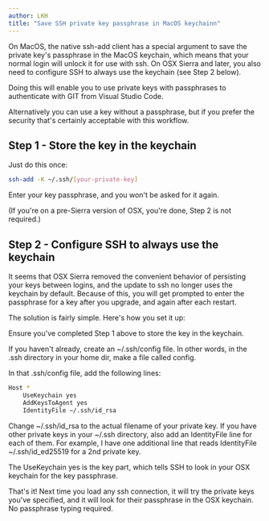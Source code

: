 ```yaml
---
author: LKH
title: "Save SSH private key passphrase in MacOS keychainn"
---
```


On MacOS, the native ssh-add client has a special argument to save the private key's passphrase in the MacOS keychain, which means that your normal login will unlock it for use with ssh. On OSX Sierra and later, you also need to configure SSH to always use the keychain (see Step 2 below).

Doing this will enable you to use private keys with passphrases to authenticate with GIT from Visual Studio Code.

Alternatively you can use a key without a passphrase, but if you prefer the security that's certainly acceptable with this workflow.

## Step 1 - Store the key in the keychain

Just do this once:

```bash
ssh-add -K ~/.ssh/[your-private-key]
```

Enter your key passphrase, and you won't be asked for it again.

(If you're on a pre-Sierra version of OSX, you're done, Step 2 is not required.)

## Step 2 - Configure SSH to always use the keychain

It seems that OSX Sierra removed the convenient behavior of persisting your keys between logins, and the update to ssh no longer uses the keychain by default. Because of this, you will get prompted to enter the passphrase for a key after you upgrade, and again after each restart.

The solution is fairly simple. Here's how you set it up:

Ensure you've completed Step 1 above to store the key in the keychain.

If you haven't already, create an ~/.ssh/config file. In other words, in the .ssh directory in your home dir, make a file called config.

In that .ssh/config file, add the following lines:

```bash
Host *
    UseKeychain yes
    AddKeysToAgent yes
    IdentityFile ~/.ssh/id_rsa
```

Change ~/.ssh/id_rsa to the actual filename of your private key. If you have other private keys in your ~/.ssh directory, also add an IdentityFile line for each of them. For example, I have one additional line that reads IdentityFile ~/.ssh/id_ed25519 for a 2nd private key.

The UseKeychain yes is the key part, which tells SSH to look in your OSX keychain for the key passphrase.

That's it! Next time you load any ssh connection, it will try the private keys you've specified, and it will look for their passphrase in the OSX keychain. No passphrase typing required.
